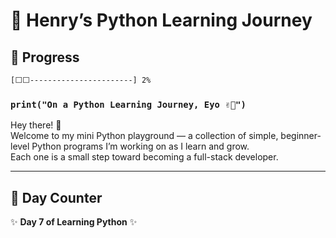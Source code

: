 # 🐍 Henry’s Python Learning Journey

## 📅 Progress

```diff
[⬜⬜-----------------------] 2%
```

### `print("On a Python Learning Journey, Eyo ✌🏾")`

Hey there! 👋  
Welcome to my mini Python playground — a collection of simple, beginner-level Python programs I’m working on as I learn and grow.  
Each one is a small step toward becoming a full-stack developer.

---

## 📆 Day Counter

✨ **Day 7 of Learning Python** ✨
